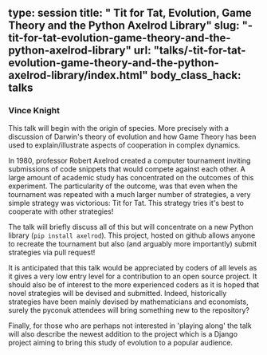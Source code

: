 type: session
title: " Tit for Tat, Evolution, Game Theory and the Python Axelrod Library"
slug: "-tit-for-tat-evolution-game-theory-and-the-python-axelrod-library"
url: "talks/-tit-for-tat-evolution-game-theory-and-the-python-axelrod-library/index.html"
body_class_hack: talks
---

### Vince Knight

This talk will begin with the origin of species. More precisely with a discussion of Darwin's theory of evolution and how Game Theory has been used to explain/illustrate aspects of cooperation in complex dynamics.

In 1980, professor Robert Axelrod created a computer tournament inviting submissions of code snippets that would compete against each other. A large amount of academic study has concentrated on the outcomes of this experiment. The particularity of the outcome, was that even when the tournament was repeated with a much larger number of strategies, a very simple strategy was victorious: Tit for Tat. This strategy tries it's best to cooperate with other strategies!

The talk will briefly discuss all of this but will concentrate on a new Python library (`pip install axelrod`). This project, hosted on github allows anyone to recreate the tournament but also (and arguably more importantly) submit strategies via pull request!

It is anticipated that this talk would be appreciated by coders of all levels as it gives a very low entry level for a contribution to an open source project. It should also be of interest to the more experienced coders as it is hoped that novel strategies will be devised and submitted. Indeed, historically strategies have been mainly devised by mathematicians and economists, surely the pyconuk attendees will bring something new to the repository?

Finally, for those who are perhaps not interested in 'playing along' the talk will also describe the newest addition to the project which is a Django project aiming to bring this study of evolution to a popular audience.